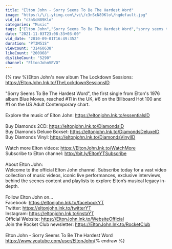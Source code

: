 ```yaml
---
title: "Elton John - Sorry Seems To Be The Hardest Word"
image: "https:\/\/i.ytimg.com\/vi\/c3nScN89Klo\/hqdefault.jpg"
vid_id: "c3nScN89Klo"
categories: "Music"
tags: ["Elton John","Sorry Seems To Be The Hardest Word","sorry seems to be the hardest word elton john"]
date: "2021-11-03T23:08:33+03:00"
vid_date: "2010-09-01T16:49:35Z"
duration: "PT3M51S"
viewcount: "31460638"
likeCount: "200968"
dislikeCount: "5290"
channel: "EltonJohnVEVO"
---
```

{% raw %}Elton John's new album The Lockdown Sessions: <a rel="nofollow" target="blank" href="https://EltonJohn.lnk.to/TheLockdownSessionsID">https://EltonJohn.lnk.to/TheLockdownSessionsID</a><br /><br />&quot;Sorry Seems To Be The Hardest Word&quot;, the first single from Elton's 1976 album Blue Moves, reached #11 in the UK, #6 on the Billboard Hot 100 and #1 on the US Adult Contemporary chart. <br /><br />Explore the music of Elton John: <a rel="nofollow" target="blank" href="https://eltonjohn.lnk.to/essentialsID">https://eltonjohn.lnk.to/essentialsID</a><br /><br />Buy Diamonds 2CD: <a rel="nofollow" target="blank" href="https://eltonjohn.lnk.to/DiamondsID">https://eltonjohn.lnk.to/DiamondsID</a><br />Buy Diamonds Deluxe Boxset: <a rel="nofollow" target="blank" href="https://eltonjohn.lnk.to/DiamondsDeluxeID">https://eltonjohn.lnk.to/DiamondsDeluxeID</a><br />Buy Diamonds Vinyl: <a rel="nofollow" target="blank" href="https://eltonjohn.lnk.to/DiamondsVinylID">https://eltonjohn.lnk.to/DiamondsVinylID</a><br /><br />Watch more Elton videos: <a rel="nofollow" target="blank" href="https://EltonJohn.lnk.to/WatchMore">https://EltonJohn.lnk.to/WatchMore</a><br />Subscribe to Elton channel: <a rel="nofollow" target="blank" href="http://bit.ly/EltonYTSubscribe">http://bit.ly/EltonYTSubscribe</a><br /> <br />About Elton John: <br />Welcome to the official Elton John channel. Subscribe today for a vast video collection of music videos, iconic live performances, exclusive interviews, behind the scenes content and playlists to explore Elton’s musical legacy in-depth.<br /> <br />Follow Elton John on...<br />Facebook: <a rel="nofollow" target="blank" href="https://eltonjohn.lnk.to/facebookYT">https://eltonjohn.lnk.to/facebookYT</a><br />Twitter: <a rel="nofollow" target="blank" href="https://eltonjohn.lnk.to/twitterYT">https://eltonjohn.lnk.to/twitterYT</a><br />Instagram: <a rel="nofollow" target="blank" href="https://eltonjohn.lnk.to/instaYT">https://eltonjohn.lnk.to/instaYT</a><br />Official Website: <a rel="nofollow" target="blank" href="https://EltonJohn.lnk.to/WebsiteOfficial">https://EltonJohn.lnk.to/WebsiteOfficial</a><br />Join the Rocket Club newsletter: <a rel="nofollow" target="blank" href="https://EltonJohn.lnk.to/RocketClub">https://EltonJohn.lnk.to/RocketClub</a><br /> <br />Elton John - Sorry Seems To Be The Hardest Word<br /><a rel="nofollow" target="blank" href="https://www.youtube.com/user/EltonJohn">https://www.youtube.com/user/EltonJohn</a>{% endraw %}
